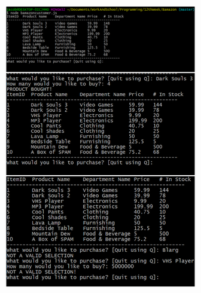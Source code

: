 ![Screenshot1](images/Screenshot1.png "Initial Load")
![Screenshot2](images/Screenshot2.png "Correct Entering of data")
![Screenshot3](images/Screenshot3.png "Incorrect Entering of data")

